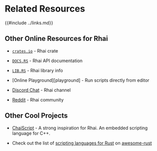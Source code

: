 Related Resources
=================

{{#include ../links.md}}


Other Online Resources for Rhai
------------------------------

* [`crates.io`](https://crates.io/crates/rhai) - Rhai crate

* [`DOCS.RS`](https://docs.rs/rhai) - Rhai API documentation

* [`LIB.RS`](https://lib.rs/crates/rhai) - Rhai library info

* [Online Playground][playground] - Run scripts directly from editor

* [Discord Chat](https://discord.gg/yZMKAQ) - Rhai channel

* [Reddit](https://www.reddit.com/r/Rhai) - Rhai community


Other Cool Projects
-------------------

* [ChaiScript](http://chaiscript.com) - A strong inspiration for Rhai.  An embedded scripting language for C++.

* Check out the list of [scripting languages for Rust](https://github.com/rust-unofficial/awesome-rust#scripting) on [awesome-rust](https://github.com/rust-unofficial/awesome-rust)
